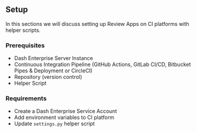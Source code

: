 ## Setup

In this sections we will discuss setting up Review Apps on CI platforms with helper scripts.

### Prerequisites

* Dash Enterprise Server Instance
* Continuous Integration Pipeline (GitHub Actions, GitLab CI/CD, Bitbucket Pipes & 
  Deployment or CircleCI)
* Repository (version control)
* Helper Script

### Requirements

* Create a Dash Enterprise Service Account
* Add environment variables to CI platform
* Update `settings.py` helper script